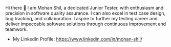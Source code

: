 Hi there 👋
I am Mohan Shil, a dedicated Junior Tester, with enthusiasm and precision in software quality assurance. I can also excel in test case design, bug tracking, and collaboration. I aspire to further my testing career and deliver impeccable software solutions through continuous improvement and teamwork.
- My LinkedIn Profile: https://www.linkedin.com/in/mohan-shil/

